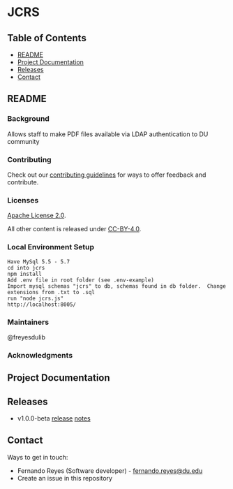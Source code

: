 # JCRS

## Table of Contents

* [README](#readme)
* [Project Documentation](#project-documentation)
* [Releases](#releases)
* [Contact](#contact)

## README

### Background

Allows staff to make PDF files available via LDAP authentication to DU community

### Contributing

Check out our [contributing guidelines](/CONTRIBUTING.md) for ways to offer feedback and contribute.

### Licenses

[Apache License 2.0](https://www.apache.org/licenses/LICENSE-2.0).

All other content is released under [CC-BY-4.0](https://creativecommons.org/licenses/by/4.0/).

### Local Environment Setup

```
Have MySql 5.5 - 5.7
cd into jcrs
npm install
Add .env file in root folder (see .env-example)
Import mysql schemas "jcrs" to db, schemas found in db folder.  Change extensions from .txt to .sql
run "node jcrs.js"
http://localhost:8005/
```

### Maintainers

@freyesdulib

### Acknowledgments



## Project Documentation



## Releases
* v1.0.0-beta [release]() [notes]()


## Contact

Ways to get in touch:

* Fernando Reyes (Software developer) - fernando.reyes@du.edu
* Create an issue in this repository
